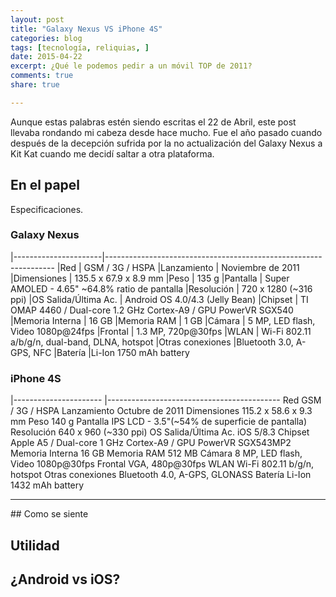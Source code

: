 ```yaml
---
layout: post
title: "Galaxy Nexus VS iPhone 4S"
categories: blog
tags: [tecnología, reliquias, ]
date: 2015-04-22
excerpt: ¿Qué le podemos pedir a un móvil TOP de 2011?
comments: true 
share: true 

---
```


Aunque estas palabras estén siendo escritas el 22 de Abril, este post llevaba rondando mi cabeza desde hace mucho. Fue el año pasado cuando después de la decepción sufrida por la no actualización del Galaxy Nexus a Kit Kat cuando me decidí saltar a otra plataforma.

## En el papel

Especificaciones. 

### Galaxy Nexus

|----------------------|-----------------------------------------------------------------
|Red                    | GSM / 3G / HSPA
|Lanzamiento            | Noviembre de 2011
|Dimensiones            | 135.5 x 67.9 x 8.9 mm
|Peso                   | 135 g 
|Pantalla               | Super AMOLED - 4.65" ~64.8% ratio de pantalla
|Resolución             | 720 x 1280 (~316 ppi)
|OS Salida/Última Ac.   | Android OS 4.0/4.3 (Jelly Bean)
|Chipset                | TI OMAP 4460 / Dual-core 1.2 GHz Cortex-A9 / GPU PowerVR SGX540
|Memoria Interna        | 16 GB
|Memoria RAM            | 1 GB
|Cámara                 | 5 MP, LED flash, Video 1080p@24fps
|Frontal                | 1.3 MP, 720p@30fps
|WLAN                   | Wi-Fi 802.11 a/b/g/n, dual-band, DLNA, hotspot
|Otras conexiones       |Bluetooth 3.0, A-GPS, NFC
|Batería                |Li-Ion 1750 mAh battery

### iPhone 4S

|---------------------- |-------------------------------------------
Red                     GSM / 3G / HSPA
Lanzamiento             Octubre de 2011
Dimensiones             115.2 x 58.6 x 9.3 mm
Peso                    140 g 
Pantalla                IPS LCD - 3.5"(~54% de superficie de pantalla)
Resolución              640 x 960 (~330 ppi)
OS Salida/Última Ac.    iOS 5/8.3
Chipset                 Apple A5 / Dual-core 1 GHz Cortex-A9 / GPU PowerVR SGX543MP2
Memoria Interna         16 GB
Memoria RAM             512 MB
Cámara                  8 MP, LED flash, Video 1080p@30fps
Frontal                 VGA, 480p@30fps
WLAN                    Wi-Fi 802.11 b/g/n, hotspot
Otras conexiones        Bluetooth 4.0, A-GPS, GLONASS
Batería                 Li-Ion 1432 mAh battery
----------------------  -----------------------------------------

## Como se siente

## Utilidad

## ¿Android vs iOS?